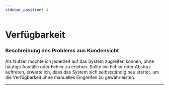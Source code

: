 ```yaml
---
sidebar_position: 4
---
```


# Verfügbarkeit

### Beschreibung des Problems aus Kundensicht
Als Nutzer möchte ich jederzeit auf das System zugreifen können, ohne häufige Ausfälle oder Fehler zu erleben. Sollte ein Fehler oder Absturz auftreten, erwarte ich, dass das System sich selbstständig neu startet, um die Verfügbarkeit ohne manuelles Eingreifen zu gewährleisten.

---